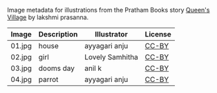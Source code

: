 Image metadata for illustrations from the Pratham Books story [Queen's Village](https://storyweaver.org.in/stories/3281-queen-s-village) by lakshmi prasanna.

Image | Description | Illustrator | License
----- | ----------- | ----------- | -------
01.jpg | house | ayyagari anju | [CC-BY](https://creativecommons.org/licenses/by/4.0/)
02.jpg | girl | Lovely Samhitha | [CC-BY](https://creativecommons.org/licenses/by/4.0/)
03.jpg | dooms day | anil k | [CC-BY](https://creativecommons.org/licenses/by/4.0/)
04.jpg | parrot | ayyagari anju | [CC-BY](https://creativecommons.org/licenses/by/4.0/)
